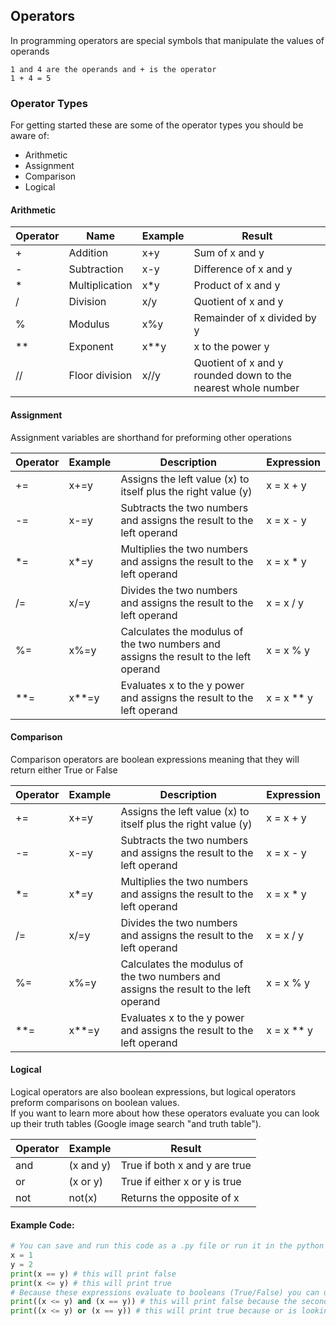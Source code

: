 ## Operators

In programming operators are special symbols that manipulate the values of operands
```
1 and 4 are the operands and + is the operator
1 + 4 = 5
```

### Operator Types
For getting started these are some of the operator types you should be aware of: 
* Arithmetic 
* Assignment
* Comparison
* Logical

#### Arithmetic

| Operator | Name           | Example | Result                                                       |
|----------|----------------|---------|--------------------------------------------------------------|
| +        | Addition       | x+y     | Sum of x and y                                               |
| -        | Subtraction    | x-y     | Difference of x and y                                        |
| *        | Multiplication | x*y     | Product of x and y                                           |
| /        | Division       | x/y     | Quotient of x and y                                          |
| %        | Modulus        | x%y     | Remainder of x divided by y                                  |
| **       | Exponent       | x**y    | x to the power y                                             |
| //       | Floor division | x//y    | Quotient of x and y rounded down to the nearest whole number |

#### Assignment
Assignment variables are shorthand for preforming other operations

| Operator | Example | Description                                                                          | Expression |
|----------|---------|--------------------------------------------------------------------------------------|------------|
| +=       | x+=y    | Assigns the left value (x) to itself plus the right value (y)                        | x = x + y  |
| -=       | x-=y    | Subtracts the two numbers and assigns the result to the left operand                 | x = x - y  |
| *=       | x*=y    | Multiplies the two numbers and assigns the result to the left operand                | x = x * y  |
| /=       | x/=y    | Divides the two numbers and assigns the result to the left operand                   | x = x / y  |
| %=       | x%=y    | Calculates the modulus of the two numbers and assigns the result to the left operand | x = x % y  |
| **=      | x**=y   | Evaluates x to the y power and assigns the result to the left operand                | x = x ** y |

#### Comparison
Comparison operators are boolean expressions meaning that they will return either True or False

| Operator | Example | Description                                                                          | Expression |
|----------|---------|--------------------------------------------------------------------------------------|------------|
| +=       | x+=y    | Assigns the left value (x) to itself plus the right value (y)                        | x = x + y  |
| -=       | x-=y    | Subtracts the two numbers and assigns the result to the left operand                 | x = x - y  |
| *=       | x*=y    | Multiplies the two numbers and assigns the result to the left operand                | x = x * y  |
| /=       | x/=y    | Divides the two numbers and assigns the result to the left operand                   | x = x / y  |
| %=       | x%=y    | Calculates the modulus of the two numbers and assigns the result to the left operand | x = x % y  |
| **=      | x**=y   | Evaluates x to the y power and assigns the result to the left operand                | x = x ** y |

#### Logical
Logical operators are also boolean expressions, but logical operators preform comparisons on boolean values.  
If you want to learn more about how these operators evaluate you can look up their truth tables (Google image search "and truth table").  

| Operator | Example   | Result                        |
|----------|-----------|-------------------------------|
| and      | (x and y) | True if both x and y are true |
| or       | (x or y)  | True if either x or y is true |
| not      | not(x)    | Returns the opposite of x     |

#### Example Code:
````python
# You can save and run this code as a .py file or run it in the python terminal 
x = 1
y = 2
print(x == y) # this will print false
print(x <= y) # this will print true
# Because these expressions evaluate to booleans (True/False) you can use them with the logical operators 
print((x <= y) and (x == y)) # this will print false because the second operand is not true
print((x <= y) or (x == y)) # this will print true because or is looking for at least one operand to be True
````
